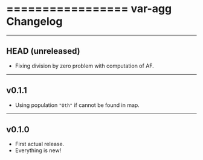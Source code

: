 =================
var-agg Changelog
=================

-----------------
HEAD (unreleased)
-----------------

- Fixing division by zero problem with computation of AF.

------
v0.1.1
------

- Using population `"Oth"` if cannot be found in map.

------
v0.1.0
------

- First actual release.
- Everything is new!
